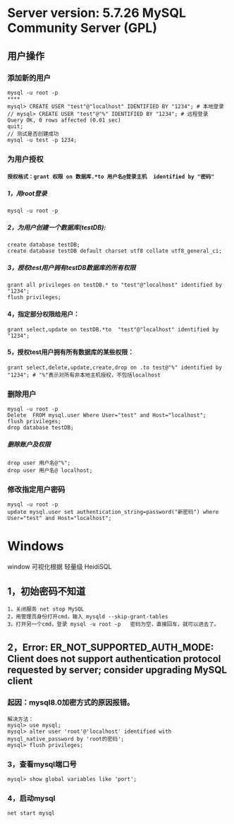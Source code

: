 # Server version: 5.7.26 MySQL Community Server (GPL)
## 用户操作
### 添加新的用户
~~~
mysql -u root -p
****
mysql> CREATE USER "test"@"localhost" IDENTIFIED BY "1234"; # 本地登录
// mysql> CREATE USER "test"@"%" IDENTIFIED BY "1234"; # 远程登录
Query OK, 0 rows affected (0.01 sec)
quit;
// 测试是否创建成功
mysql -u test -p 1234;
~~~
### 为用户授权
#### ``授权格式：grant 权限 on 数据库.*to 用户名@登录主机  identified by "密码"``
##### 1，用root登录
~~~
mysql -u root -p
~~~
##### 2，为用户创建一个数据库(testDB):
~~~
create database testDB;
create database testDB default charset utf8 collate utf8_general_ci;
~~~
##### 3，授权test用户拥有testDB数据库的所有权限
~~~
grant all privileges on testDB.* to "test"@"localhost" identified by "1234";
flush privileges;
~~~
#### 4，指定部分权限给用户：
~~~
grant select,update on testDB.*to  "test"@"localhost" identified by "1234";
~~~
#### 5，授权test用户拥有所有数据库的某些权限：
~~~
grant select,delete,update,create,drop on .to test@"%" identified by "1234"; # "%"表示对所有非本地主机授权，不包括localhost
~~~
### 删除用户
~~~
mysql -u root -p
Delete  FROM mysql.user Where User="test" and Host="localhost";
flush privileges;
drop database testDB;
~~~
##### 删除账户及权限
~~~
drop user 用户名@"%";
drop user 用户名@ localhost;
~~~
### 修改指定用户密码
~~~
mysql -u root -p
update mysql.user set authentication_string=password("新密码") where User="test" and Host="localhost";
~~~


# Windows
window 可视化根据 轻量级 HeidiSQL
## 1，初始密码不知道
~~~
1，关闭服务 net stop MySQL
2，用管理员身份打开cmd，输入 mysqld --skip-grant-tables
3，打开另一个cmd，登录 mysql -u root -p   密码为空，直接回车，就可以进去了。
~~~
## 2，Error: ER_NOT_SUPPORTED_AUTH_MODE: Client does not support authentication protocol requested by server; consider upgrading MySQL client
### 起因：mysql8.0加密方式的原因报错。
~~~
解决方法：
mysql> use mysql;
mysql> alter user 'root'@'localhost' identified with mysql_native_password by 'root的密码';
mysql> flush privileges;
~~~
### 3，查看mysql端口号
~~~
mysql> show global variables like 'port';
~~~
### 4，启动mysql 
~~~
net start mysql
~~~
